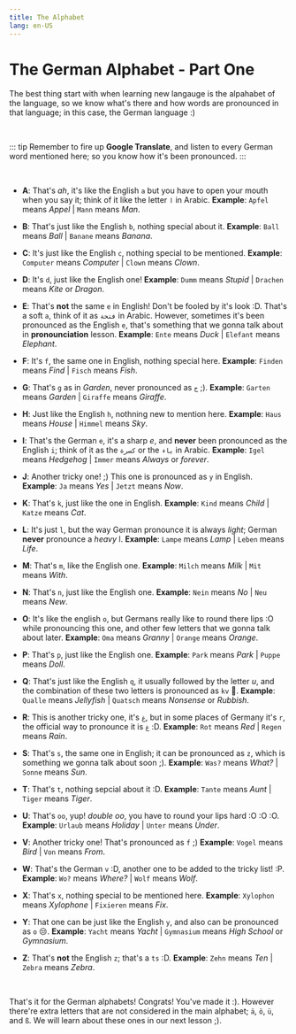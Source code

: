 ```yaml
---
title: The Alphabet
lang: en-US
---
```


# The German Alphabet - Part One

The best thing start with when learning new langauge is the alpahabet of the language, so we know what's there and how words are pronounced in that language; in this case, the German language :)

<br />

::: tip
Remember to fire up **Google Translate**, and listen to every German word mentioned here; so you know how it's been pronounced.
:::

<br />

- **A**: That's *ah*, it's like the English `a` but you have to open your mouth when you say it; think of it like the letter `ا` in Arabic. 
**Example**: `Apfel` means *Appel* | `Mann` means *Man*.

- **B**: That's just like the English `b`, nothing special about it.
**Example**: `Ball` means *Ball* | `Banane` means *Banana*.

- **C**: It's just like the English `c`, nothing special to be mentioned.
**Example**: `Computer` means *Computer* | `Clown` means *Clown*.

- **D**: It's `d`, just like the English one!
**Example**: `Dumm` means *Stupid* | `Drachen` means *Kite* or *Dragon*.

- **E**: That's **not** the same `e` in English! Don't be fooled by it's look :D. That's a soft `a`, think of it as `فتحة` in Arabic. However, sometimes it's been pronounced as the English `e`, that's something that we gonna talk about in **pronounciation** lesson.
**Example**: `Ente` means *Duck* | `Elefant` means *Elephant*.

- **F**: It's `f`, the same one in English, nothing special here.
**Example**: `Finden` means *Find* | `Fisch` means *Fish*.

- **G**: That's `g` as in *Garden*, never pronounced as `ج` ;).
**Example**: `Garten` means *Garden* | `Giraffe` means *Giraffe*.

- **H**: Just like the English `h`, nothning new to mention here.
**Example**: `Haus` means *House* | `Himmel` means *Sky*.

- **I**: That's the German `e`, it's a sharp *e*, and **never** been pronounced as the English `i`; think of it as the `كسرة` or the `ياء` in Arabic.
**Example**: `Igel` means *Hedgehog* | `Immer` means *Always* or *forever*.

- **J**: Another tricky one! ;) This one is pronounced as `y` in English.
**Example**: `Ja` means *Yes* | `Jetzt` means *Now*.

- **K**: That's `k`, just like the one in English.
**Example**: `Kind` means *Child* | `Katze` means *Cat*.

- **L**: It's just `l`, but the way German pronounce it is always *light*; German **never** pronounce a *heavy* l.
**Example**: `Lampe` means *Lamp* | `Leben` means *Life*.

- **M**: That's `m`, like the English one.
**Example**: `Milch` means *Milk* | `Mit` means *With*.

- **N**: That's `n`, just like the English one.
**Example**: `Nein` means *No* | `Neu` means *New*.

- **O**: It's like the english `o`, but Germans really like to round there lips :O while pronouncing this one, and other few letters that we gonna talk about later.
**Example**: `Oma` means *Granny* | `Orange` means *Orange*.

- **P**: That's `p`, just like the English one.
**Example**: `Park` means *Park* | `Puppe` means *Doll*.

- **Q**: That's just like the English `q`, it usually followed by the letter *u*, and the combination of these two letters is pronounced as `kv` 🤨.
**Example**: `Qualle` means *Jellyfish* | `Quatsch` means *Nonsense* or *Rubbish*.

- **R**: This is another tricky one, it's `غ`, but in some places of Germany it's `r`, the official way to pronounce it is `غ` :D.
**Example**: `Rot` means *Red* | `Regen` means *Rain*.

- **S**: That's `s`, the same one in English; it can be pronounced as `z`, which is something we gonna talk about soon ;).
**Example**: `Was?` means *What?* | `Sonne` means *Sun*.

- **T**: That's `t`, nothing sepcial about it :D.
**Example**: `Tante` means *Aunt* | `Tiger` means *Tiger*.

- **U**: That's `oo`, yup! *double oo*, you have to round your lips hard :O :O :O.
**Example**: `Urlaub` means *Holiday* | `Unter` means *Under*.

- **V**: Another tricky one! That's pronounced as `f` ;)
**Example**: `Vogel` means *Bird* | `Von` means *From*.

- **W**: That's the German `v` :D, another one to be added to the tricky list! :P.
**Example**: `Wo?` means *Where?* | `Wolf` means *Wolf*.

- **X**: That's `x`, nothing special to be mentioned here.
**Example**: `Xylophon` means *Xylophone* | `Fixieren` means *Fix*.

- **Y**: That one can be just like the English `y`, and also can be pronounced as `o` 😒.
**Example**: `Yacht` means *Yacht* | `Gymnasium` means *High School* or *Gymnasium*.

- **Z**: That's **not** the English `z`; that's a `ts` :D.
**Example**: `Zehn` means *Ten* | `Zebra` means *Zebra*.

<br />

That's it for the German alphabets! Congrats! You've made it :). However there're extra letters that are not considered in the main alphabet; `ä`, `ö`, `ü`, and `ß`. We will learn about these ones in our next lesson ;).